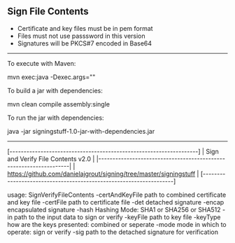 Sign File Contents
------------------
* Certificate and key files must be in pem format
* Files must not use passsword in this version
* Signatures will be PKCS#7 encoded in Base64

---
To execute with Maven:

mvn exec:java -Dexec.args="<parameters>"

To build a jar with dependencies:

mvn clean compile assembly:single

To run the jar with dependencies:

java -jar signingstuff-1.0-jar-with-dependencies.jar 

---

[-------------------------------------------------------------------]
|              Sign and Verify File Contents v2.0                   |
|-------------------------------------------------------------------|
| https://github.com/danielajgrout/signing/tree/master/signingstuff |
[-------------------------------------------------------------------]

usage: SignVerifyFileContents
 -certAndKeyFile <path>   path to combined certificate and key file
 -certFile <path>         path to certificate file
 -det                     detached signature
 -encap                   encapsulated signature
 -hash <mode>             Hashing Mode: SHA1 or SHA256 or SHA512
 -in <path>               path to the input data to sign or verify
 -keyFile <path>          path to key file
 -keyType <mode>          how are the keys presented: combined or seperate
 -mode <mode>             mode in which to operate: sign or verify
 -sig <path>              path to the detached signature for verification
